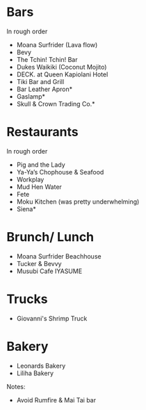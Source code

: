 # Bars
In rough order
* Moana Surfrider (Lava flow)
* Bevy
* The Tchin! Tchin! Bar
* Dukes Waikiki (Coconut Mojito)
* DECK. at Queen Kapiolani Hotel
* Tiki Bar and Grill
* Bar Leather Apron*
* Gaslamp*
* Skull & Crown Trading Co.*

# Restaurants
In rough order
* Pig and the Lady
* Ya-Ya’s Chophouse & Seafood
* Workplay
* Mud Hen Water
* Fete
* Moku Kitchen (was pretty underwhelming)
* Siena*

# Brunch/ Lunch
* Moana Surfrider Beachhouse
* Tucker & Bevvy
* Musubi Cafe IYASUME

# Trucks
* Giovanni's Shrimp Truck

# Bakery
* Leonards Bakery
* Liliha Bakery

Notes:
* Avoid Rumfire & Mai Tai bar
